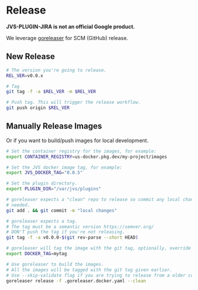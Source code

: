 # Release

**JVS-PLUGIN-JIRA is not an official Google product.**

We leverage [goreleaser](https://goreleaser.com/) for SCM (GitHub) release.


## New Release

```sh
# The version you're going to release.
REL_VER=v0.0.x

# Tag
git tag -f -a $REL_VER -m $REL_VER

# Push tag. This will trigger the release workflow.
git push origin $REL_VER
```

## Manually Release Images

Or if you want to build/push images for local development.

```sh
# Set the container registry for the images, for example:
export CONTAINER_REGISTRY=us-docker.pkg.dev/my-project/images

# Set the JVS docker image tag, for example:
export JVS_DOCKER_TAG="0.0.5"

# Set the plugin directory.
export PLUGIN_DIR="/var/jvs/plugins"

# goreleaser expects a "clean" repo to release so commit any local changes if
# needed.
git add . && git commit -m "local changes"

# goreleaser expects a tag.
# The tag must be a semantic version https://semver.org/
# DON'T push the tag if you're not releasing.
git tag -f -a v0.0.0-$(git rev-parse --short HEAD)

# goreleaser will tag the image with the git tag, optionally, override it by:
export DOCKER_TAG=mytag

# Use goreleaser to build the images.
# All the images will be tagged with the git tag given earlier.
# Use --skip-validate flag if you are trying to release from a older commit.
goreleaser release -f .goreleaser.docker.yaml --clean
```
